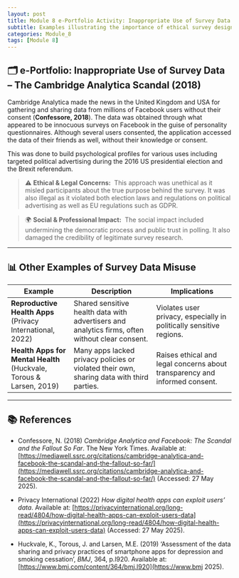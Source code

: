 ```yaml
---
layout: post
title: Module 8 e-Portfolio Activity: Inappropriate Use of Survey Data – The Cambridge Analytica Scandal (2018)
subtitle: Examples illustrating the importance of ethical survey design and data handling. 
categories: Module_8
tags: [Module 8]
---
```



## 🗂️ e-Portfolio: Inappropriate Use of Survey Data – The Cambridge Analytica Scandal (2018)

Cambridge Analytica made the news in the United Kingdom and USA for gathering and sharing data from millions of Facebook users without their consent (**Confessore, 2018**). The data was obtained through what appeared to be innocuous surveys on Facebook in the guise of personality questionnaires. Although several users consented, the application accessed the data of their friends as well, without their knowledge or consent.

This was done to build psychological profiles for various uses including targeted political advertising during the 2016 US presidential election and the Brexit referendum.

> ⚠️ **Ethical & Legal Concerns:**  
> This approach was unethical as it misled participants about the true purpose behind the survey. It was also illegal as it violated both election laws and regulations on political advertising as well as EU regulations such as GDPR.

> 🌍 **Social & Professional Impact:**  
> The social impact included undermining the democratic process and public trust in polling. It also damaged the credibility of legitimate survey research.

---

## 📊 Other Examples of Survey Data Misuse

| **Example** | **Description** | **Implications** |
|-------------|------------------|------------------|
| **Reproductive Health Apps**<br>(Privacy International, 2022) | Shared sensitive health data with advertisers and analytics firms, often without clear consent. | Violates user privacy, especially in politically sensitive regions. |
| **Health Apps for Mental Health**<br>(Huckvale, Torous & Larsen, 2019) | Many apps lacked privacy policies or violated their own, sharing data with third parties. | Raises ethical and legal concerns about transparency and informed consent. |

---

## 📚 References

- Confessore, N. (2018) *Cambridge Analytica and Facebook: The Scandal and the Fallout So Far*. The New York Times. Available at: [https://mediawell.ssrc.org/citations/cambridge-analytica-and-facebook-the-scandal-and-the-fallout-so-far/](https://mediawell.ssrc.org/citations/cambridge-analytica-and-facebook-the-scandal-and-the-fallout-so-far/) (Accessed: 27 May 2025).

- Privacy International (2022) *How digital health apps can exploit users’ data*. Available at: [https://privacyinternational.org/long-read/4804/how-digital-health-apps-can-exploit-users-data](https://privacyinternational.org/long-read/4804/how-digital-health-apps-can-exploit-users-data) (Accessed: 27 May 2025).

- Huckvale, K., Torous, J. and Larsen, M.E. (2019) ‘Assessment of the data sharing and privacy practices of smartphone apps for depression and smoking cessation’, *BMJ*, 364, p.l920. Available at: [https://www.bmj.com/content/364/bmj.l920](https://www.bmj 2025).
